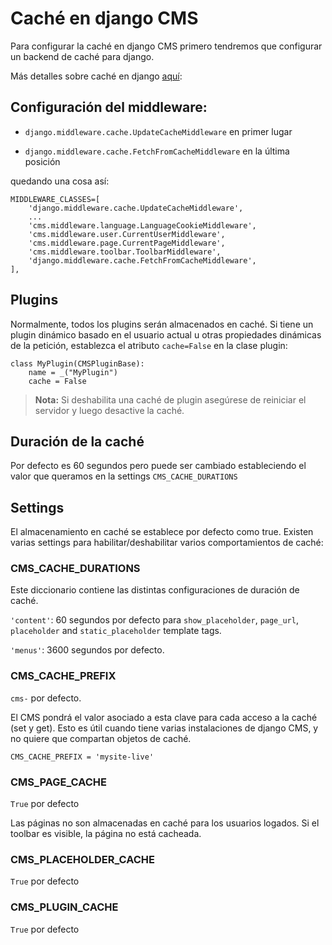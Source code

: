# Caché en django CMS

Para configurar la caché en django CMS primero tendremos que configurar un backend de caché para django.

Más detalles sobre caché en django [aquí](https://docs.djangoproject.com/en/dev/topics/cache/):

## Configuración del middleware:

* `django.middleware.cache.UpdateCacheMiddleware` en primer lugar

* `django.middleware.cache.FetchFromCacheMiddleware` en la última posición

quedando una cosa así:

```
MIDDLEWARE_CLASSES=[
    'django.middleware.cache.UpdateCacheMiddleware',
    ...
    'cms.middleware.language.LanguageCookieMiddleware',
    'cms.middleware.user.CurrentUserMiddleware',
    'cms.middleware.page.CurrentPageMiddleware',
    'cms.middleware.toolbar.ToolbarMiddleware',
    'django.middleware.cache.FetchFromCacheMiddleware',
],
```

## Plugins

Normalmente, todos los plugins serán almacenados en caché. Si tiene un plugin dinámico basado en el usuario actual u otras propiedades dinámicas de la petición, establezca el atributo `cache=False` en la clase plugin:

```
class MyPlugin(CMSPluginBase):
    name = _("MyPlugin")
    cache = False
```

> **Nota:** Si deshabilita una caché de plugin asegúrese de reiniciar el servidor y luego desactive la caché.

## Duración de la caché

Por defecto es 60 segundos pero puede ser cambiado estableciendo el valor que queramos en la settings `CMS_CACHE_DURATIONS`

## Settings

El almacenamiento en caché se establece por defecto como true. Existen varias settings para habilitar/deshabilitar varios comportamientos de caché:

### CMS_CACHE_DURATIONS

Este diccionario contiene las distintas configuraciones de duración de caché.

`'content'`: 60 segundos por defecto para `show_placeholder`, `page_url`, `placeholder` and `static_placeholder` template tags.

`'menus'`: 3600 segundos por defecto.

### CMS_CACHE_PREFIX

`cms-` por defecto.

El CMS pondrá el valor asociado a esta clave para cada acceso a la caché (set y get). Esto es útil cuando tiene varias instalaciones de django CMS, y no quiere que compartan objetos de caché.

`CMS_CACHE_PREFIX = 'mysite-live'`

### CMS_PAGE_CACHE

`True` por defecto

Las páginas no son almacenadas en caché para los usuarios logados. Si el toolbar es visible, la página no está cacheada.

### CMS_PLACEHOLDER_CACHE

`True` por defecto

### CMS_PLUGIN_CACHE

`True` por defecto
